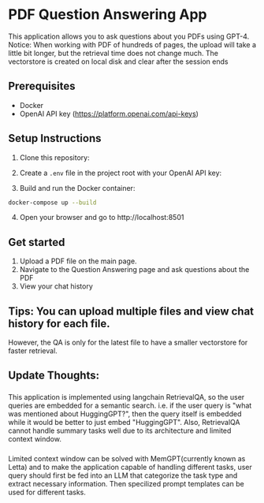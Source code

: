 # PDF Question Answering App

This application allows you to ask questions about you PDFs using GPT-4.
Notice: When working with PDF of hundreds of pages, the upload will take a little bit longer, but the retrieval time
        does not change much. The vectorstore is created on local disk and clear after the session ends

## Prerequisites
- Docker
- OpenAI API key (https://platform.openai.com/api-keys)

## Setup Instructions

1. Clone this repository:

2. Create a `.env` file in the project root with your OpenAI API key:

3. Build and run the Docker container:
```bash
docker-compose up --build
```

4. Open your browser and go to http://localhost:8501


## Get started
1. Upload a PDF file on the main page. 
2. Navigate to the Question Answering page and ask questions about the PDF
3. View your chat history

## Tips: You can upload multiple files and view chat history for each file.
However, the QA is only for the latest file to have a smaller vectorstore for faster retrieval. 

## Update Thoughts:
###
This application is implemented using langchain RetrievalQA, so the user queries are embedded for a semantic search.
i.e. if the user query is "what was mentioned about HuggingGPT?", then the query itself is embedded while it would be better to just embed "HuggingGPT".
Also, RetrievalQA cannot handle summary tasks well due to its architecture and limited context window.
### 
Limited context window can be solved with MemGPT(currently known as Letta) and to make the application capable of handling different tasks,
user query should first be fed into an LLM that categorize the task type and extract necessary information. Then specilized prompt templates can be
used for different tasks.
